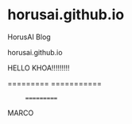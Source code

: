 # horusai.github.io
HorusAI Blog

horusai.github.io


HELLO KHOA!!!!!!!!!

=========          ===========

         =========

MARCO
